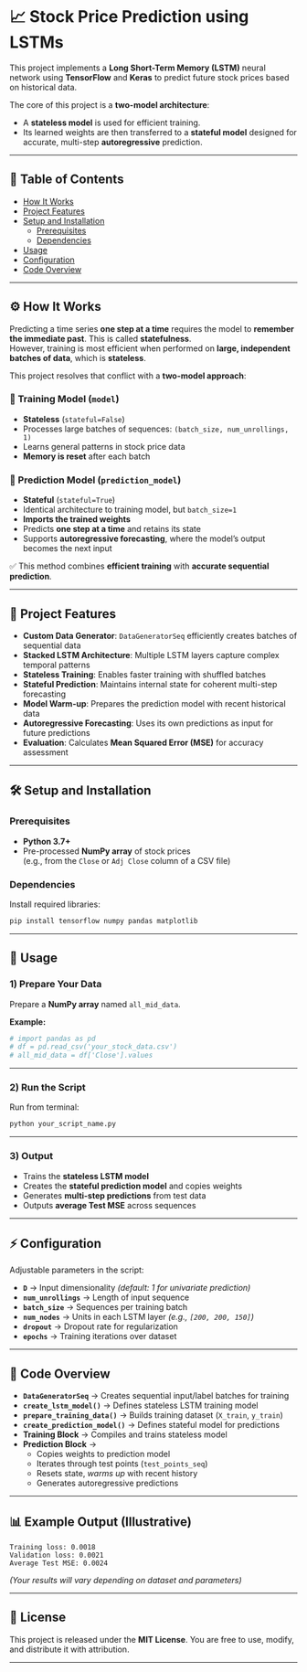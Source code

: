 # 📈 Stock Price Prediction using LSTMs

This project implements a **Long Short-Term Memory (LSTM)** neural network using **TensorFlow** and **Keras** to predict future stock prices based on historical data.

The core of this project is a **two-model architecture**:
- A **stateless model** is used for efficient training.  
- Its learned weights are then transferred to a **stateful model** designed for accurate, multi-step **autoregressive** prediction.

---

## 📑 Table of Contents
- [How It Works](#how-it-works)
- [Project Features](#project-features)
- [Setup and Installation](#setup-and-installation)
  - [Prerequisites](#prerequisites)
  - [Dependencies](#dependencies)
- [Usage](#usage)
- [Configuration](#configuration)
- [Code Overview](#code-overview)

---

## ⚙️ How It Works

Predicting a time series **one step at a time** requires the model to **remember the immediate past**. This is called **statefulness**.  
However, training is most efficient when performed on **large, independent batches of data**, which is **stateless**.

This project resolves that conflict with a **two-model approach**:

### 🔹 Training Model (`model`)
- **Stateless** (`stateful=False`)
- Processes large batches of sequences: `(batch_size, num_unrollings, 1)`
- Learns general patterns in stock price data
- **Memory is reset** after each batch

### 🔹 Prediction Model (`prediction_model`)
- **Stateful** (`stateful=True`)
- Identical architecture to training model, but `batch_size=1`
- **Imports the trained weights**
- Predicts **one step at a time** and retains its state
- Supports **autoregressive forecasting**, where the model’s output becomes the next input

✅ This method combines **efficient training** with **accurate sequential prediction**.

---

## 🚀 Project Features
- **Custom Data Generator**: `DataGeneratorSeq` efficiently creates batches of sequential data  
- **Stacked LSTM Architecture**: Multiple LSTM layers capture complex temporal patterns  
- **Stateless Training**: Enables faster training with shuffled batches  
- **Stateful Prediction**: Maintains internal state for coherent multi-step forecasting  
- **Model Warm-up**: Prepares the prediction model with recent historical data  
- **Autoregressive Forecasting**: Uses its own predictions as input for future predictions  
- **Evaluation**: Calculates **Mean Squared Error (MSE)** for accuracy assessment  

---

## 🛠️ Setup and Installation

### Prerequisites
- **Python 3.7+**
- Pre-processed **NumPy array** of stock prices  
  (e.g., from the `Close` or `Adj Close` column of a CSV file)

### Dependencies
Install required libraries:
```bash
pip install tensorflow numpy pandas matplotlib
```

---

## 📌 Usage

### 1) Prepare Your Data
Prepare a **NumPy array** named `all_mid_data`.  

**Example:**
```python
# import pandas as pd
# df = pd.read_csv('your_stock_data.csv')
# all_mid_data = df['Close'].values
```

---

### 2) Run the Script
Run from terminal:
```bash
python your_script_name.py
```

---

### 3) Output
- Trains the **stateless LSTM model**
- Creates the **stateful prediction model** and copies weights
- Generates **multi-step predictions** from test data
- Outputs **average Test MSE** across sequences

---

## ⚡ Configuration

Adjustable parameters in the script:

- **`D`** → Input dimensionality *(default: 1 for univariate prediction)*  
- **`num_unrollings`** → Length of input sequence  
- **`batch_size`** → Sequences per training batch  
- **`num_nodes`** → Units in each LSTM layer *(e.g., `[200, 200, 150]`)*  
- **`dropout`** → Dropout rate for regularization  
- **`epochs`** → Training iterations over dataset  

---

## 🧩 Code Overview

- **`DataGeneratorSeq`** → Creates sequential input/label batches for training  
- **`create_lstm_model()`** → Defines stateless LSTM training model  
- **`prepare_training_data()`** → Builds training dataset (`X_train`, `y_train`)  
- **`create_prediction_model()`** → Defines stateful model for predictions  
- **Training Block** → Compiles and trains stateless model  
- **Prediction Block** →  
  - Copies weights to prediction model  
  - Iterates through test points (`test_points_seq`)  
  - Resets state, *warms up* with recent history  
  - Generates autoregressive predictions  

---

## 📊 Example Output (Illustrative)

```
Training loss: 0.0018
Validation loss: 0.0021
Average Test MSE: 0.0024
```

*(Your results will vary depending on dataset and parameters)*

---

## 📜 License
This project is released under the **MIT License**. You are free to use, modify, and distribute it with attribution.

---
